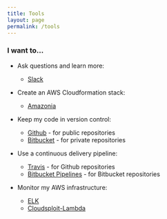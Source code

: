 ```yaml
---
title: Tools
layout: page
permalink: /tools
---
```


### I want to...

* Ask questions and learn more:
  * [Slack](https://geoscience-australia.slack.com/signup)

* Create an AWS Cloudformation stack:
  * [Amazonia](https://github.com/GeoscienceAustralia/Amazonia)
  
* Keep my code in version control:
  * [Github](https://github.com/GeoscienceAustralia) - for public repositories
  * [Bitbucket](https://bitbucket.org/geoscienceaustralia) - for private repositories

* Use a continuous delivery pipeline:
  * [Travis](https://travis-ci.org) - for Github repositories
  * [Bitbucket Pipelines](https://bitbucket.org/product/features/pipelines) - for Bitbucket repositories

* Monitor my AWS infrastructure:
  * [ELK](https://github.com/GeoscienceAustralia/toucan/tree/master/monitoring)
  * [Cloudsploit-Lambda](https://github.com/GeoscienceAustralia/cloudsploit-lambda)
  
